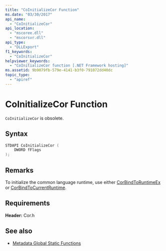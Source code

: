 ```yaml
---
title: "CoInitializeCor Function"
ms.date: "03/30/2017"
api_name: 
  - "CoInitializeCor"
api_location: 
  - "mscoree.dll"
  - "mscorsvr.dll"
api_type: 
  - "DLLExport"
f1_keywords: 
  - "CoInitializeCor"
helpviewer_keywords: 
  - "CoInitializeCor function [.NET Framework hosting]"
ms.assetid: 9b9079fb-579e-4141-b3f0-791072dd40dc
topic_type: 
  - "apiref"
---
```

# CoInitializeCor Function
`CoInitializeCor` is obsolete.  
  
## Syntax  
  
```cpp  
STDAPI CoInitializeCor (  
    DWORD fFlags  
);  
```  
  
## Remarks  
 To initialize the common language runtime, use either [CorBindToRuntimeEx](corbindtoruntimeex-function.md) or [CorBindToCurrentRuntime](corbindtocurrentruntime-function.md).  
  
## Requirements  
 **Header:** Cor.h  
  
## See also

- [Metadata Global Static Functions](../metadata/metadata-global-static-functions.md)
